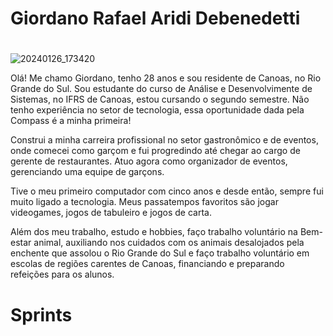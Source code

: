 # Giordano Rafael Aridi Debenedetti <h1> 

![20240126_173420](https://github.com/funkymonks21/Compass_Giordano_Debenedetti/assets/83867955/75f16feb-eb70-4308-8ab5-c6635c78e55b)

Olá! Me chamo Giordano, tenho 28 anos e sou residente de Canoas, no Rio Grande do Sul.
Sou estudante do curso de Análise e Desenvolvimente de Sistemas, no IFRS de Canoas, estou cursando o segundo semestre.
Não tenho experiência no setor de tecnologia, essa oportunidade dada pela Compass é a minha primeira!

Construi a minha carreira profissional no setor gastronômico e de eventos, onde comecei como garçom e fui progredindo
até chegar ao cargo de gerente de restaurantes. Atuo agora como organizador de eventos, gerenciando uma equipe de garçons.

Tive o meu primeiro computador com cinco anos e desde então, sempre fui muito ligado a tecnologia. Meus passatempos favoritos
são jogar videogames, jogos de tabuleiro e jogos de carta.

Além dos meu trabalho, estudo e hobbies, faço trabalho voluntário na Bem-estar animal, auxiliando nos cuidados com os animais desalojados pela enchente que assolou o Rio Grande do Sul e faço trabalho voluntário em escolas de regiões carentes de Canoas, financiando e preparando refeições para os alunos.

# Sprints <h1>

